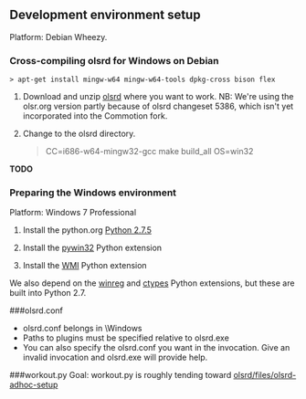 ## Development environment setup

Platform: Debian Wheezy.

### Cross-compiling olsrd for Windows on Debian

    > apt-get install mingw-w64 mingw-w64-tools dpkg-cross bison flex

1. Download and unzip [olsrd](http://www.olsr.org/releases/0.6/olsrd-0.6.6.tar.gz)
where you want to work. NB: We're using the olsr.org version partly because of
olsrd changeset 5386, which isn't yet incorporated into the Commotion fork.

1. Change to the olsrd directory.

    > CC=i686-w64-mingw32-gcc make build_all OS=win32

__TODO__

### Preparing the Windows environment

Platform: Windows 7 Professional

1. Install the python.org [Python
   2.7.5](http://www.python.org/ftp/python/2.7.5/python-2.7.5.msi)

1. Install the [pywin32](http://sourceforge.net/projects/pywin32/) Python
   extension

1. Install the [WMI](https://pypi.python.org/pypi/WMI/) Python extension

We also depend on the [winreg](http://docs.python.org/2/library/_winreg.html) and
[ctypes](http://docs.python.org/2/library/ctypes.html) Python extensions, but these
are built into Python 2.7.

###olsrd.conf
- olsrd.conf belongs in \Windows
- Paths to plugins must be specified relative to olsrd.exe
- You can also specify the olsrd.conf you want in the invocation. Give an invalid invocation and olsrd.exe will provide help.

###workout.py
Goal: workout.py is roughly tending toward [olsrd/files/olsrd-adhoc-setup](https://github.com/opentechinstitute/olsrd/blob/release-0.6.5.4/files/olsrd-adhoc-setup)



